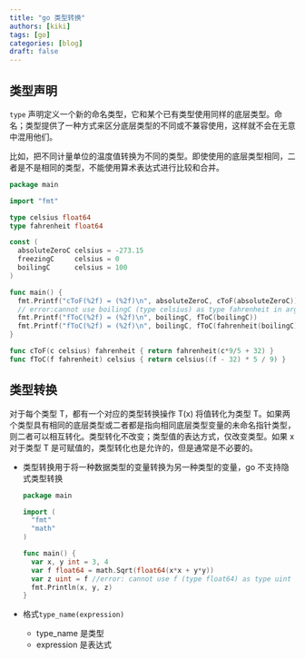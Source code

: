 ```yaml
---
title: "go 类型转换"
authors: [kiki]
tags: [go]
categories: [blog]
draft: false
---
```


## 类型声明

`type` 声明定义一个新的命名类型，它和某个已有类型使用同样的底层类型。命名；类型提供了一种方式来区分底层类型的不同或不兼容使用，这样就不会在无意中混用他们。

比如，把不同计量单位的温度值转换为不同的类型。即使使用的底层类型相同，二者是不是相同的类型，不能使用算术表达式进行比较和合并。

```go
package main

import "fmt"

type celsius float64
type fahrenheit float64

const (
  absoluteZeroC celsius = -273.15
  freezingC     celsius = 0
  boilingC      celsius = 100
)

func main() {
  fmt.Printf("cToF(%2f) = (%2f)\n", absoluteZeroC, cToF(absoluteZeroC))
  // error:cannot use boilingC (type celsius) as type fahrenheit in argument to fToC
  fmt.Printf("fToC(%2f) = (%2f)\n", boilingC, fToC(boilingC))
  fmt.Printf("fToC(%2f) = (%2f)\n", boilingC, fToC(fahrenheit(boilingC)))
}

func cToF(c celsius) fahrenheit { return fahrenheit(c*9/5 + 32) }
func fToC(f fahrenheit) celsius { return celsius((f - 32) * 5 / 9) }
```

## 类型转换

对于每个类型 T，都有一个对应的类型转换操作 T(x) 将值转化为类型 T。如果两个类型具有相同的底层类型或二者都是指向相同底层类型变量的未命名指针类型，则二者可以相互转化。类型转化不改变；类型值的表达方式，仅改变类型。如果 x 对于类型 T 是可赋值的，类型转化也是允许的，但是通常是不必要的。

- 类型转换用于将一种数据类型的变量转换为另一种类型的变量，go 不支持隐式类型转换

  ```go
  package main

  import (
    "fmt"
    "math"
  )

  func main() {
    var x, y int = 3, 4
    var f float64 = math.Sqrt(float64(x*x + y*y))
    var z uint = f //error: cannot use f (type float64) as type uint in assignment
    fmt.Println(x, y, z)
  }
  ```

- 格式`type_name(expression)`
  - type_name 是类型
  - expression 是表达式
